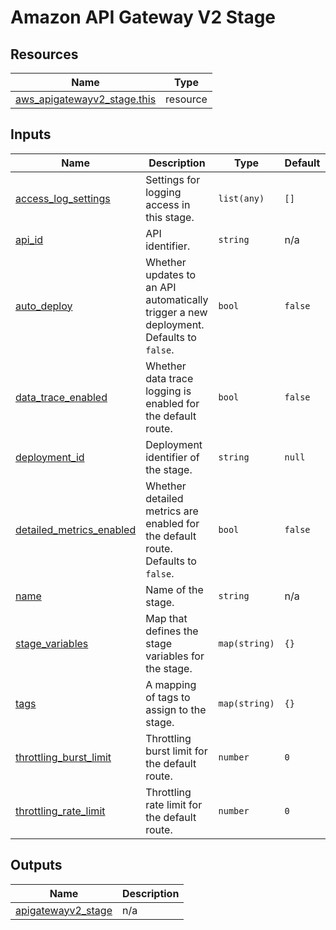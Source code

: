 # Amazon API Gateway V2 Stage

## Resources

| Name | Type |
|------|------|
| [aws_apigatewayv2_stage.this](https://registry.terraform.io/providers/hashicorp/aws/latest/docs/resources/apigatewayv2_stage) | resource |

## Inputs

| Name | Description | Type | Default | Required |
|------|-------------|------|---------|:--------:|
| <a name="input_access_log_settings"></a> [access\_log\_settings](#input\_access\_log\_settings) | Settings for logging access in this stage. | `list(any)` | `[]` | no |
| <a name="input_api_id"></a> [api\_id](#input\_api\_id) | API identifier. | `string` | n/a | yes |
| <a name="input_auto_deploy"></a> [auto\_deploy](#input\_auto\_deploy) | Whether updates to an API automatically trigger a new deployment. Defaults to `false`. | `bool` | `false` | no |
| <a name="input_data_trace_enabled"></a> [data\_trace\_enabled](#input\_data\_trace\_enabled) | Whether data trace logging is enabled for the default route. | `bool` | `false` | no |
| <a name="input_deployment_id"></a> [deployment\_id](#input\_deployment\_id) | Deployment identifier of the stage. | `string` | `null` | no |
| <a name="input_detailed_metrics_enabled"></a> [detailed\_metrics\_enabled](#input\_detailed\_metrics\_enabled) | Whether detailed metrics are enabled for the default route. Defaults to `false`. | `bool` | `false` | no |
| <a name="input_name"></a> [name](#input\_name) | Name of the stage. | `string` | n/a | yes |
| <a name="input_stage_variables"></a> [stage\_variables](#input\_stage\_variables) | Map that defines the stage variables for the stage. | `map(string)` | `{}` | no |
| <a name="input_tags"></a> [tags](#input\_tags) | A mapping of tags to assign to the stage. | `map(string)` | `{}` | no |
| <a name="input_throttling_burst_limit"></a> [throttling\_burst\_limit](#input\_throttling\_burst\_limit) | Throttling burst limit for the default route. | `number` | `0` | no |
| <a name="input_throttling_rate_limit"></a> [throttling\_rate\_limit](#input\_throttling\_rate\_limit) | Throttling rate limit for the default route. | `number` | `0` | no |

## Outputs

| Name | Description |
|------|-------------|
| <a name="output_apigatewayv2_stage"></a> [apigatewayv2\_stage](#output\_apigatewayv2\_stage) | n/a |
